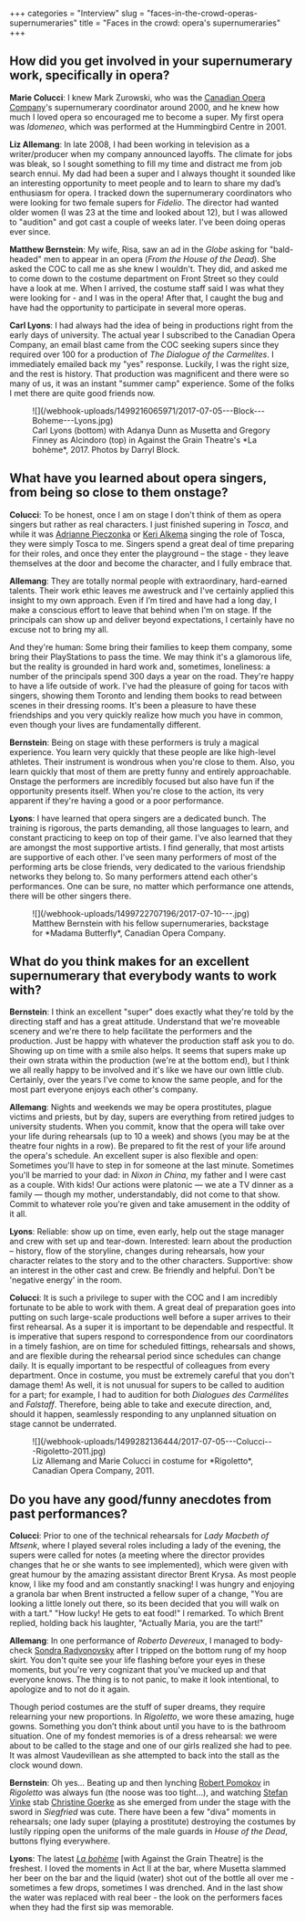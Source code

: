 +++
categories = "Interview"
slug = "faces-in-the-crowd-operas-supernumeraries"
title = "Faces in the crowd: opera&#039;s supernumeraries"
+++

## How did you get involved in your supernumerary work, specifically in opera?

**Marie Colucci**: I knew Mark Zurowski, who was the [Canadian Opera Company](/scene/companies/canadian-opera-company/)'s supernumerary coordinator around 2000, and he knew how much I loved opera so encouraged me to become a super. My first opera was *Idomeneo*, which was performed at the Hummingbird Centre in 2001.

**Liz Allemang**: In late 2008, I had been working in television as a writer/producer when my company announced layoffs. The climate for jobs was bleak, so I sought something to fill my time and distract me from job search ennui. My dad had been a super and I always thought it sounded like an interesting opportunity to meet people and to learn to share my dad’s enthusiasm for opera. I tracked down the supernumerary coordinators who were looking for two female supers for *Fidelio*. The director had wanted older women (I was 23 at the time and looked about 12), but I was allowed to "audition" and got cast a couple of weeks later. I've been doing operas ever since.

**Matthew Bernstein**: My wife, Risa, saw an ad in the *Globe* asking for "bald-headed" men to appear in an opera (*From the House of the Dead*). She asked the COC to call me as she knew I wouldn't. They did, and asked me to come down to the costume department on Front Street so they could have a look at me. When I arrived, the costume staff said I was what they were looking for - and I was in the opera! After that, I caught the bug and have had the opportunity to participate in several more operas.

**Carl Lyons**: I had always had the idea of being in productions right from the early days of university. The actual year I subscribed to the Canadian Opera Company, an email blast came from the COC seeking supers since they required over 100 for a production of *The Dialogue of the Carmelites*. I immediately emailed back my "yes" response. Luckily, I was the right size, and the rest is history. That production was magnificent and there were so many of us, it was an instant "summer camp" experience. Some of the folks I met there are quite good friends now.

<figure data-type="image">
![](/webhook-uploads/1499216065971/2017-07-05---Block---Boheme---Lyons.jpg)
<figcaption>Carl Lyons (bottom) with Adanya Dunn as Musetta and Gregory Finney as Alcindoro (top) in Against the Grain Theatre's *La bohème*, 2017. Photos by Darryl Block.</figcaption>
</figure>

## What have you learned about opera singers, from being so close to them onstage?

**Colucci**: To be honest, once I am on stage I don't think of them as opera singers but rather as real characters. I just finished supering in *Tosca*, and while it was [Adrianne Pieczonka](/scene/people/adrianne-pieczonka/) or [Keri Alkema](/talking-with-singers-keri-alkema/) singing the role of Tosca, they were simply Tosca to me. Singers spend a great deal of time preparing for their roles, and once they enter the playground – the stage - they leave themselves at the door and become the character, and I fully embrace that.

**Allemang**: They are totally normal people with extraordinary, hard-earned talents. Their work ethic leaves me awestruck and I've certainly applied this insight to my own approach. Even if I’m tired and have had a long day, I make a conscious effort to leave that behind when I'm on stage. If the principals can show up and deliver beyond expectations, I certainly have no excuse not to bring my all.

And they're human: Some bring their families to keep them company, some bring their PlayStations to pass the time. We may think it's a glamorous life, but the reality is grounded in hard work and, sometimes, loneliness: a number of the principals spend 300 days a year on the road. They're happy to have a life outside of work. I've had the pleasure of going for tacos with singers, showing them Toronto and lending them books to read between scenes in their dressing rooms. It's been a pleasure to have these friendships and you very quickly realize how much you have in common, even though your lives are fundamentally different.

**Bernstein**: Being on stage with these performers is truly a magical experience. You learn very quickly that these people are like high-level athletes. Their instrument is wondrous when you're close to them. Also, you learn quickly that most of them are pretty funny and entirely approachable. Onstage the performers are incredibly focused but also have fun if the opportunity presents itself. When you're close to the action, its very apparent if they're having a good or a poor performance.

**Lyons**: I have learned that opera singers are a dedicated bunch. The training is rigorous, the parts demanding, all those languages to learn, and constant practicing to keep on top of their game. I've also learned that they are amongst the most supportive artists. I find generally, that most artists are supportive of each other. I've seen many performers of most of the performing arts be close friends, very dedicated to the various friendship networks they belong to. So many performers attend each other's performances. One can be sure, no matter which performance one attends, there will be other singers there.

<figure data-type="image">
![](/webhook-uploads/1499722707196/2017-07-10---.jpg)
<figcaption>Matthew Bernstein with his fellow supernumeraries, backstage for *Madama Butterfly*, Canadian Opera Company.</figcaption>
</figure>

## What do you think makes for an excellent supernumerary that everybody wants to work with?

**Bernstein**: I think an excellent "super" does exactly what they're told by the directing staff and has a great attitude. Understand that we're moveable scenery and we're there to help facilitate the performers and the production. Just be happy with whatever the production staff ask you to do. Showing up on time with a smile also helps. It seems that supers make up their own strata within the production (we're at the bottom end), but I think we all really happy to be involved and it's like we have our own little club. Certainly, over the years I've come to know the same people, and for the most part everyone enjoys each other's company.

**Allemang**: Nights and weekends we may be opera prostitutes, plague victims and priests, but by day, supers are everything from retired judges to university students. When you commit, know that the opera will take over your life during rehearsals (up to 10 a week) and shows (you may be at the theatre four nights in a row). Be prepared to fit the rest of your life around the opera's schedule. An excellent super is also flexible and open: Sometimes you'll have to step in for someone at the last minute. Sometimes you'll be married to your dad: in *Nixon in China*, my father and I were cast as a couple. With kids! Our actions were platonic — we ate a TV dinner as a family — though my mother, understandably, did not come to that show. Commit to whatever role you're given and take amusement in the oddity of it all.

**Lyons**: Reliable: show up on time, even early, help out the stage manager and crew with set up and tear-down. Interested: learn about the production – history, flow of the storyline, changes during rehearsals, how your character relates to the story and to the other characters. Supportive: show an interest in the other cast and crew. Be friendly and helpful. Don't be 'negative energy' in the room.

**Colucci**: It is such a privilege to super with the COC and I am incredibly fortunate to be able to work with them. A great deal of preparation goes into putting on such large-scale productions well before a super arrives to their first rehearsal. As a super it is important to be dependable and respectful. It is imperative that supers respond to correspondence from our coordinators in a timely fashion, are on time for scheduled fittings, rehearsals and shows, and are flexible during the rehearsal period since schedules can change daily. It is equally important to be respectful of colleagues from every department. Once in costume, you must be extremely careful that you don't damage them! As well, it is not unusual for supers to be called to audition for a part; for example, I had to audition for both *Dialogues des Carmélites* and *Falstaff*. Therefore, being able to take and execute direction, and, should it happen, seamlessly responding to any unplanned situation on stage cannot be underrated.

<figure data-type="image">
![](/webhook-uploads/1499282136444/2017-07-05---Colucci---Rigoletto-2011.jpg)
<figcaption>Liz Allemang and Marie Colucci in costume for *Rigoletto*, Canadian Opera Company, 2011.</figcaption>
</figure>

## Do you have any good/funny anecdotes from past performances?

**Colucci**: Prior to one of the technical rehearsals for *Lady Macbeth of Mtsenk*, where I played several roles including a lady of the evening, the supers were called for notes (a meeting where the director provides changes that he or she wants to see implemented), which were given with great humour by the amazing assistant director Brent Krysa. As most people know, I like my food and am constantly snacking! I was hungry and enjoying a granola bar when Brent instructed a fellow super of a change, "You are looking a little lonely out there, so its been decided that you will walk on with a tart." "How lucky! He gets to eat food!" I remarked. To which Brent replied, holding back his laughter, "Actually Maria, you are the tart!"

**Allemang**: In one performance of *Roberto Devereux*, I managed to body-check [Sondra Radvonovsky](/talking-with-singers-sondra-radvanovsky/) after I tripped on the bottom rung of my hoop skirt. You don't quite see your life flashing before your eyes in these moments, but you're very cognizant that you've mucked up and that everyone knows. The thing is to not panic, to make it look intentional, to apologize and to not do it again. 

Though period costumes are the stuff of super dreams, they require relearning your new proportions. In *Rigoletto*, we wore these amazing, huge gowns. Something you don’t think about until you have to is the bathroom situation. One of my fondest memories is of a dress rehearsal: we were about to be called to the stage and one of our girls realized she had to pee. It was almost Vaudevillean as she attempted to back into the stall as the clock wound down.

**Bernstein**: Oh yes… Beating up and then lynching [Robert Pomokov](/scene/people/robert-pomakov/) in *Rigoletto* was always fun (the noose was too tight…), and watching [Stefan Vinke](/scene/people/stefan-vinke/) stab [Christine Goerke](/talking-with-singers-christine-goerke/) as she emerged from under the stage with the sword in *Siegfried* was cute. There have been a few "diva" moments in rehearsals; one lady super (playing a prostitute) destroying the costumes by lustily ripping open the uniforms of the male guards in *House of the Dead*, buttons flying everywhere.

**Lyons**: The latest [*La bohème*](/hype-atg-boheme/) [with Against the Grain Theatre] is the freshest. I loved the moments in Act II at the bar, where Musetta slammed her beer on the bar and the liquid (water) shot out of the bottle all over me - sometimes a few drops, sometimes I was drenched. And in the last show the water was replaced with real beer - the look on the performers faces when they had the first sip was memorable.
